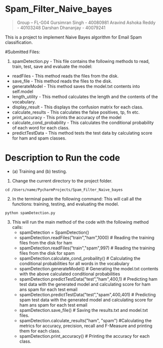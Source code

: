 # Spam_Filter_Naive_bayes
>Group – FL-G04
>Gursimran Singh - 40080981
>Aravind Ashoka Reddy - 40103248
>Darshan Dhananjay -  40079241

This is a project to implement Naive Bayes algorithm for Email Spam classification.

#Submitted Files:
1. spamDetection.py - This file contains the following methods to read, train, test, save and evaluate the model:
- readFiles - This method reads the files from the disk.
- save_file - This method reads the files to the disk.
- generateModel - This method saves the model.txt contents into self.model
- length_utility - This method calculates the length and the contents of the vocabulary.
- display_result - This displays the confusion matrix for each class.
- calculate_results - This calculates the false positives, tp, fn etc.
- print_accuracy - This prints the accuracy of the model
- calculate_cond_probability - This calculates the conditional probability of each word for each class. 
- predictTestData - This method tests the test data by calculating score for ham and spam classes.

# Description to Run the code

- (a) Training and (b) testing.
1. Change the current directory to the project folder.
```
cd /Users/name/PycharmProjects/Spam_Filter_Naive_bayes
```
2. In the terminal paste the following command: This will call all the functions: training, testing, and evaluating the model.
```
python spamDetection.py
```
3. This will run the main method of the code with the following method calls:
   - spamDetection = SpamDetection()
	- spamDetection.readFiles("train","ham",1000) # Reading the training files from the disk for ham 
	- spamDetection.readFiles("train","spam",997) # Reading the training files from the disk for spam 
	- spamDetection.calculate_cond_probaility() # Calculating the conditional probabilities for all words in the vocabulary
	- spamDetection.generateModel() # Generating the model.txt contents with the above calculated conditional probabilities
	- spamDetection.predictTestData("test","ham",400,1) # Predicting ham test data with the generated model and calculating score for ham ans spam for each test email
	- spamDetection.predictTestData("test","spam",400,401) # Predicting spam test data with the generated model and calculating score for ham ans spam for each test email
	- spamDetection.save_file() # Saving the results.txt and model.txt files.
	- spamDetection.calculate_results("ham", "spam") #Calculating the metrics for accuracy, precision, recall and F-Measure and printing them for each class.
	- spamDetection.print_accuracy() # Printing the accuracy for each class.


